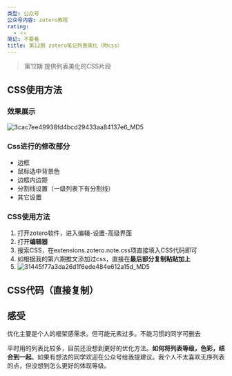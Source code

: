 ```yaml
---
类型: 公众号
公众号内容: zotero教程
rating:
  - ⭐⭐
简记: 不要看
title: 第12期 zotero笔记列表美化（附css）
---
```


>第12期
>提供列表美化的CSS片段

## CSS使用方法

### 效果展示

![3cac7ee49938fd4bcd29433aa84137e6_MD5](https://pic-go-42.oss-cn-guangzhou.aliyuncs.com/img/3cac7ee49938fd4bcd29433aa84137e6_MD5.png)

### Css进行的修改部分

- 边框
- 鼠标选中背景色
- 边框内边距
- 分割线设置（一级列表下有分割线）
- 其它设置

### CSS使用方法

1. 打开zotero软件，进入编辑-设置-高级界面
2. 打开**编辑器**
3. 搜索CSS，在extensions.zotero.note.css项直接填入CSS代码即可
4. 如根据我的第六期推文添加过css，直接在**最后部分复制粘贴加上**
5. ![31445f77a3da26d1f6ede484e612a15d_MD5](https://pic-go-42.oss-cn-guangzhou.aliyuncs.com/img/31445f77a3da26d1f6ede484e612a15d_MD5.png)

## CSS代码（直接复制）

## 感受

优化主要是个人的框架感需求。但可能元素过多。不能习惯的同学可删去

平时用的列表比较多，目前还没想到更好的优化方法。**如何将列表等级，色彩，结合到一起**。如果有想法的同学欢迎在公众号给我提建议。我个人不太喜欢无序列表的点，但没想到怎么更好的体现等级。
